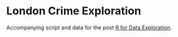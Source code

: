 # London Crime Exploration

Accompanying script and data for the post [R for Data Exploration](http://www.dani-sola.com/r-for-data-exploration/).
